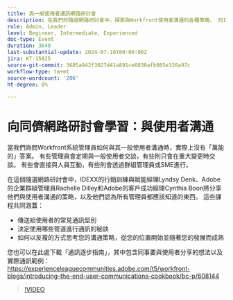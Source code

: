 ```yaml
---
title: 與一般使用者通訊網路研討會
description: 在我們的隨選網路研討會中，探索與Workfront使用者溝通的各種策略。 向IDEXX、Adobe和Adobe Workfront專家學習有效管道、通訊型別，並反複開發您的策略。
role: Admin, Leader
level: Beginner, Intermediate, Experienced
doc-type: Event
duration: 3649
last-substantial-update: 2024-07-16T00:00:00Z
jira: KT-15825
source-git-commit: 3685a942f3027d41a891ce8830afb085e328a97c
workflow-type: tm+mt
source-wordcount: '206'
ht-degree: 0%

---
```



# 向同儕網路研討會學習：與使用者溝通

當我們詢問Workfront系統管理員如何與其一般使用者溝通時，實際上沒有「萬能的」答案。 有些管理員會定期與一般使用者交談，有些則只會在重大變更時交談。 有些會直接與人員互動，有些則會透過群組管理員或SME進行。

在這個隨選網路研討會中，IDEXX的行銷訓練與賦能經理Lyndsy Denk、Adobe的企業群組管理員Rachelle Dilley和Adobe的客戶成功經理Cynthia Boon將分享他們與使用者溝通的策略，以及他們認為所有管理員都應該知道的東西。 這些課程共同涵蓋：

* 傳送給使用者的常見通訊型別
* 決定使用哪些管道進行通訊的秘訣
* 如何以反複的方式思考您的溝通策略，從您的位置開始並隨著您的發展而成熟

您也可以在此處下載「通訊逐步指南」，其中包含同事要與使用者分享的想法以及實際通訊範例： https://experienceleaguecommunities.adobe.com/t5/workfront-blogs/introducing-the-end-user-communications-cookbook/bc-p/608144

>[!VIDEO](https://video.tv.adobe.com/v/3431019/?learn=on)
